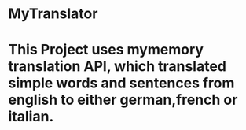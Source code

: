 # MyTranslator
# This Project uses mymemory translation API, which translated simple words and sentences from english to either german,french or italian.
